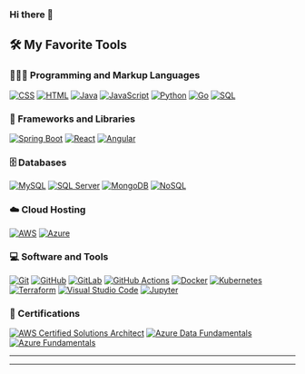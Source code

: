 ### Hi there 👋
<summary>
  <h2>🛠️ My Favorite Tools</h2>
</summary>
<h3>👩🏻‍💻 Programming and Markup Languages</h3>
  <p>
      <a href="#"><img alt="CSS" src="https://img.shields.io/badge/CSS-1572B6.svg?logo=css3&logoColor=white"></a>
      <a href="#"><img alt="HTML" src="https://img.shields.io/badge/HTML-E34F26.svg?logo=html5&logoColor=white"></a>
      <a href="#"><img alt="Java" src="https://custom-icon-badges.demolab.com/badge/Java-007396.svg?logo=java&logoColor=white"></a>
      <a href="#"><img alt="JavaScript" src="https://img.shields.io/badge/JavaScript-F7DF1E.svg?logo=javascript&logoColor=black"></a>
      <a href="#"><img alt="Python" src="https://img.shields.io/badge/Python-14354C.svg?logo=python&logoColor=white"></a>
      <a href="#"><img alt="Go" src="https://img.shields.io/badge/Go-00ADD8.svg?logo=go&logoColor=white"></a>
      <a href="#"><img alt="SQL" src="https://custom-icon-badges.demolab.com/badge/SQL-025E8C.svg?logo=database&logoColor=white"></a>
  </p>

<h3>🧰 Frameworks and Libraries</h3>
  <p>
      <a href="#"><img alt="Spring Boot" src="https://img.shields.io/badge/Spring%20Boot-6DB33F.svg?logo=spring-boot&logoColor=white"></a>
      <a href="#"><img alt="React" src="https://img.shields.io/badge/React-20232a.svg?logo=react&logoColor=%2361DAFB"></a>
      <a href="#"><img alt="Angular" src="https://img.shields.io/badge/Angular-DD0031.svg?logo=angular&logoColor=white"></a>
  </p>

<h3>🗄️ Databases</h3>
  <p>
      <a href="#"><img alt="MySQL" src="https://img.shields.io/badge/MySQL-00f.svg?logo=mysql&logoColor=white"></a>
      <a href="#"><img alt="SQL Server" src="https://img.shields.io/badge/SQL%20Server-CC2927.svg?logo=microsoft-sql-server&logoColor=white"></a>
      <a href="#"><img alt="MongoDB" src="https://img.shields.io/badge/MongoDB-4ea94b.svg?logo=mongodb&logoColor=white"></a>
      <a href="#"><img alt="NoSQL" src="https://img.shields.io/badge/NoSQL-4CAF50.svg?logo=nosql&logoColor=white"></a>
  </p>

<h3>☁️ Cloud Hosting</h3>
  <p>
      <a href="#"><img alt="AWS" src="https://img.shields.io/badge/Amazon%20AWS-232F3E.svg?logo=amazon-aws&logoColor=white"></a>
      <a href="#"><img alt="Azure" src="https://img.shields.io/badge/Microsoft%20Azure-0078D4.svg?logo=microsoft-azure&logoColor=white"></a>
        </p>

<h3>💻 Software and Tools</h3>
  <p>
      <a href="#"><img alt="Git" src="https://img.shields.io/badge/Git-F05033.svg?logo=git&logoColor=white"></a>
      <a href="#"><img alt="GitHub" src="https://img.shields.io/badge/GitHub-181717.svg?logo=github&logoColor=white"></a>
      <a href="#"><img alt="GitLab" src="https://img.shields.io/badge/GitLab-FC6D26.svg?logo=gitlab&logoColor=white"></a>
      <a href="#"><img alt="GitHub Actions" src="https://img.shields.io/badge/GitHub%20Actions-2088FF.svg?logo=github-actions&logoColor=white"></a>
      <a href="#"><img alt="Docker" src="https://img.shields.io/badge/Docker-2496ED.svg?logo=docker&logoColor=white"></a>
      <a href="#"><img alt="Kubernetes" src="https://img.shields.io/badge/Kubernetes-326CE5.svg?logo=kubernetes&logoColor=white"></a>
      <a href="#"><img alt="Terraform" src="https://img.shields.io/badge/Terraform-623CE4.svg?logo=terraform&logoColor=white"></a>
      <a href="#"><img alt="Visual Studio Code" src="https://img.shields.io/badge/Visual%20Studio%20Code-0078d7.svg?logo=visual-studio-code&logoColor=white"></a>
      <a href="#"><img alt="Jupyter" src="https://img.shields.io/badge/Jupyter-F37626.svg?logo=Jupyter&logoColor=white"></a>
  </p>

<h3>📜 Certifications</h3>
  <p>
      <a href="#"><img alt="AWS Certified Solutions Architect" src="https://img.shields.io/badge/AWS%20Certified-Solutions%20Architect-FF9900?logo=amazon-aws&logoColor=white"></a>
      <a href="#"><img alt="Azure Data Fundamentals" src="https://img.shields.io/badge/Azure-Data%20Fundamentals-0078D4?logo=microsoft-azure&logoColor=white"></a>
      <a href="#"><img alt="Azure Fundamentals" src="https://img.shields.io/badge/Azure-Fundamentals-0078D4?logo=microsoft-azure&logoColor=white"></a>
  </p>

---

---
